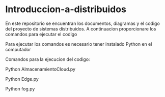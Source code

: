 # Introduccion-a-distribuidos

En este repositorio se encuentran los documentos, diagramas y el codigo del proyecto de sistemas distribuidos. A continuacion proporcionare los comandos para ejecutar el codigo

Para ejecutar los comandos es necesario tener instalado Python en el computador

Comandos para la ejecucion del codigo:

Python AlmacenamientoCloud.py

Python Edge.py

Python fog.py

